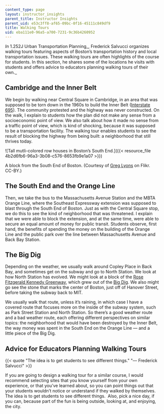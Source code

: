 ```yaml
---
content_type: page
layout: instructor_insights
parent_title: Instructor Insights
parent_uid: e53c3ff8-af65-09bc-0f16-45111c849df9
title: Walking Tours
uid: eba111e0-96a5-a700-7231-9c36b4260952
---
```


_In_ 1.252J Urban Transportation Planning_, Frederick Salvucci organizes walking tours featuring aspects of Boston’s transportation history and local transportation issues. These walking tours are often highlights of the course for students. In this section, he shares some of the locations he visits with students and offers advice to educators planning walking tours of their own._

Cambridge and the Inner Belt
----------------------------

We begin by walking near Central Square in Cambridge, in an area that was supposed to be torn down in the 1960s to build the Inner Belt ([Interstate 695](https://en.wikipedia.org/wiki/Interstate_695_(Massachusetts))). The community protested and the highway was never constructed. On the walk, I explain to students how the plan did not make any sense from a socioeconomic point of view. We also talk about how it made no sense from a traffic point of view, which is kind of shocking, because it was supposed to be a transportation facility. The walking tour enables students to see the result of blocking the highway from being built: a neighborhood that still thrives today.

![Tall mutli-colored row houses in Boston’s South End.]({{< resource_file 4b2d6fb6-96a3-3b08-c576-8653fb9e1a07 >}})

A block from the South End of Boston. (Courtesy of [Greg Lyons](https://www.flickr.com/photos/greglyons/3457916074/in/photolist-6gyHYE-rSLcFr-aC6zdD-9fA5MG-hvWpmy-saaf1B-hHa3Qx-q96a64-rSDe9w-81JzpW-hKYeqJ-qiCWP9-7Aywqr-rSDeMA-hKTy5Z-hvVFkw-rdpT3r-auQQHc-aC9eV5-nsyYgt-sa2obA-7AChEb-ehQR7o-oxhdSh-aC9ebL-sqg7q2-7) on Flikr. CC-BY.)

The South End and the Orange Line
---------------------------------

Then, we take the bus to the Massachusetts Avenue Station and the MBTA Orange Line, where the Southeast Expressway extension was supposed to blast through the South End of Boston. Just as with the Central Square stop, we do this to see the kind of neighborhood that was threatened. I explain that we were able to block the extension, and at the same time, were able to secure an equal amount of money for public transit. Students observe, first hand, the benefits of spending the money on the building of the Orange Line and the public park over the line between Massachusetts Avenue and Back Bay Station.

The Big Dig
-----------

Depending on the weather, we usually walk around Copley Place in Back Bay, and sometimes get on the subway and go to North Station. We look at how North Station has evolved. We might look at a block of the [Rose Fitzgerald Kennedy Greenway](http://www.rosekennedygreenway.org/), which grew out of the [Big Dig](https://en.wikipedia.org/wiki/Big_Dig). We also might go see the stone that marks the center of Boston, just off of Hanover Street, before taking the subway back to MIT.

We usually walk that route, unless it’s raining, in which case I have a covered route that focuses more on the inside of the subway system, such as Park Street Station and North Station. So there’s a good weather route and a bad weather route, each offering different perspectives on similar topics: the neighborhood that would have been destroyed by the Inner Belt, the way money was spent in the South End on the Orange Line — and a little piece of the Big Dig.

Advice for Educators Planning Walking Tours
-------------------------------------------

{{< quote "The idea is to get students to see different things." "— Frederick Salvucci" >}}

If you are going to design a walking tour for a similar course, I would recommend selecting sites that you know yourself from your own experience, or that you’ve learned about, so you can point things out that your students wouldn’t notice or understand if they walked by themselves. The idea is to get students to see different things.  Also, pick a nice day, if you can, because part of the fun is being outside, looking at, and enjoying, the city.
